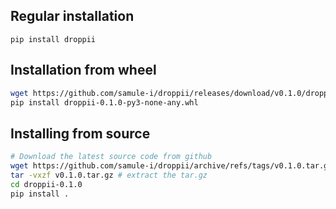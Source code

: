 ## Regular installation
`pip install droppii`
## Installation from wheel
```sh
wget https://github.com/samule-i/droppii/releases/download/v0.1.0/droppii-0.1.0-py3-none-any.whl
pip install droppii-0.1.0-py3-none-any.whl
```
## Installing from source
```sh
# Download the latest source code from github
wget https://github.com/samule-i/droppii/archive/refs/tags/v0.1.0.tar.gz
tar -vxzf v0.1.0.tar.gz # extract the tar.gz
cd droppii-0.1.0
pip install .
```